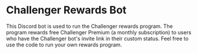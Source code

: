 # Challenger Rewards Bot
This Discord bot is used to run the Challenger rewards program. The program rewards free Challenger Premium (a monthly subscription) to users who have the Challenger bot's invite link in their custom status. Feel free to use the code to run your own rewards program.